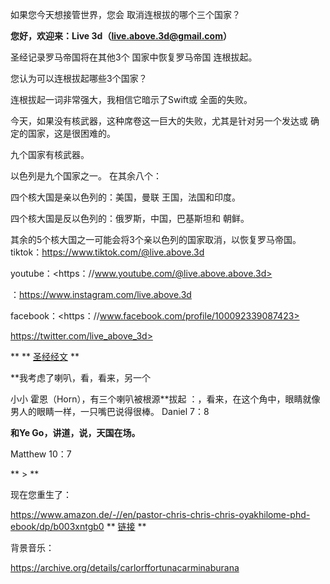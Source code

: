 如果您今天想接管世界，您会
取消连根拔的哪个三个国家？

**您好，欢迎来：Live 3d（<live.above.3d@gmail.com>）**

圣经记录罗马帝国将在其他3个
国家中恢复罗马帝国 连根拔起。

您认为可以连根拔起哪些3个国家？

连根拔起一词非常强大，我相信它暗示了Swift或
全面的失败。

今天，如果没有核武器，这种席卷这一巨大的失败，尤其是针对另一个发达或
确定的国家，这是很困难的。

九个国家有核武器。

以色列是九个国家之一。 在其余八个：

四个核大国是亲以色列的：美国，曼联
王国，法国和印度。

四个核大国是反以色列的：俄罗斯，中国，巴基斯坦和
朝鲜。

其余的5个核大国之一可能会将3个亲以色列的国家取消，以恢复罗马帝国。
tiktok：<https://www.tiktok.com/@live.above.3d>

youtube：<https：//www.youtube.com/@live.above.above.3d>

：<https://www.instagram.com/live.above.3d>

facebook：<https：//www.facebook.com/profile/100092339087423>

 https://twitter.com/live_above_3d>

** ** <u>圣经经文</u> **

**我考虑了喇叭，看，看来，另一个

小小 霍恩（Horn），有三个喇叭被根源**拔起
：，看来，在这个角中，眼睛就像
男人的眼睛一样，一只嘴巴说得很棒。
Daniel 7：8

**和Ye Go，讲道，说，天国在场。**

Matthew 10：7

 ** > **

现在您重生了：

<https://www.amazon.de/-//en/pastor-chris-chris-chris-oyakhilome-phd-ebook/dp/b003xntgb0>
 ** <u>链接</u> **

背景音乐：

<https://archive.org/details/carlorffortunacarminaburana>